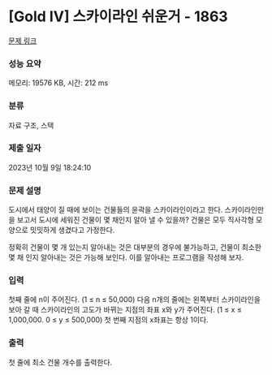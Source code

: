 # [Gold IV] 스카이라인 쉬운거 - 1863 

[문제 링크](https://www.acmicpc.net/problem/1863) 

### 성능 요약

메모리: 19576 KB, 시간: 212 ms

### 분류

자료 구조, 스택

### 제출 일자

2023년 10월 9일 18:24:10

### 문제 설명

<p>도시에서 태양이 질 때에 보이는 건물들의 윤곽을 스카이라인이라고 한다. 스카이라인만을 보고서 도시에 세워진 건물이 몇 채인지 알아 낼 수 있을까? 건물은 모두 직사각형 모양으로 밋밋하게 생겼다고 가정한다.</p>

<p>정확히 건물이 몇 개 있는지 알아내는 것은 대부분의 경우에 불가능하고, 건물이 최소한 몇 채 인지 알아내는 것은 가능해 보인다. 이를 알아내는 프로그램을 작성해 보자.</p>

### 입력 

 <p>첫째 줄에 n이 주어진다. (1 ≤ n ≤ 50,000) 다음 n개의 줄에는 왼쪽부터 스카이라인을 보아 갈 때 스카이라인의 고도가 바뀌는 지점의 좌표 x와 y가 주어진다. (1 ≤ x ≤ 1,000,000. 0 ≤ y ≤ 500,000) 첫 번째 지점의 x좌표는 항상 1이다.</p>

### 출력 

 <p>첫 줄에 최소 건물 개수를 출력한다.</p>

